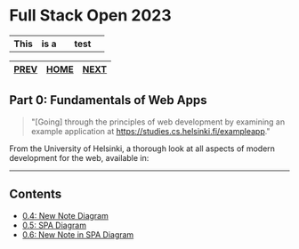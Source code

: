 <style>
 table {
    width:100%;
 }
</style>

# Full Stack Open 2023

<table style="width:100%">
    <tr>
        <th>This</th>
        <th>is a <th>
        <th>test<th>
    </tr>
</table>

| [PREV](../README.md) | [HOME](../README.md)   | [NEXT](../part_1/README.md) |
|:--------------------:|:----------------------:|:---------------------------:|

## Part 0: Fundamentals of Web Apps

>   "[Going] through the principles of web development by examining an example application at https://studies.cs.helsinki.fi/exampleapp."

From the University of Helsinki, a thorough look at all aspects of modern development for the web, available in:

---

## Contents

* [0.4: New Note Diagram](0.4-new_note-diagram.md)
* [0.5: SPA Diagram](0.5-spa_diagram.md)
* [0.6: New Note in SPA Diagram](0.6-new_note_in_spa_diagram.md)
